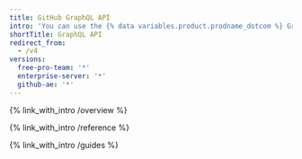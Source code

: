 ```yaml
---
title: GitHub GraphQL API
intro: 'You can use the {% data variables.product.prodname_dotcom %} GraphQL API to create precise and flexible queries for the data you need to integrate with {% data variables.product.prodname_dotcom %}.'
shortTitle: GraphQL API
redirect_from:
  - /v4
versions:
  free-pro-team: '*'
  enterprise-server: '*'
  github-ae: '*'
---
```


{% link_with_intro /overview %}

{% link_with_intro /reference %}

{% link_with_intro /guides %}
